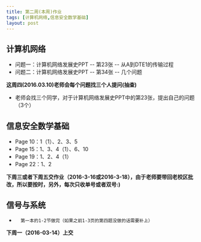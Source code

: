 ```yaml
---
title: 第二周(本周)作业
tags: [计算机网络,信息安全数学基础]
layout: post
---
```


计算机网络
---
*	问题一：计算机网络发展史PPT -- 第23张 -- 从A到DTE1的传输过程
*	问题二：计算机网络发展史PPT -- 第34张 -- 几个问题

**这周四(2016.03.10)老师会每个问题找三个人提问(抽查)**

*	老师会找三个同学，对于计算机网络发展史PPT中的第23张，提出自己的问题（3个）

信息安全数学基础
---
*	Page 10：1（1）、2、3、5
*  	Page 15：1、3、4（1）、6、10
*	Page 19：1、2、4（1）
*	Page 22：1、2


**下周三或者下周五交作业（2016-3-16或2016-3-18），由于老师要带回老校区批改，所以要按时，另外，每次只收单号或者双号:)**

信号与系统
---
*       第一本的1-2节做完（如果之前1-3页的第四题没做的话需要补上）
**下周一（2016-03-14）上交**

